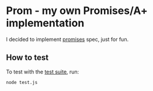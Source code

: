 # Prom - my own Promises/A+ implementation

I decided to implement [promises](https://promisesaplus.com/) spec,
just for fun.

## How to test

To test with the [test suite](https://github.com/promises-aplus/promises-tests),
run:

```
node test.js
```
